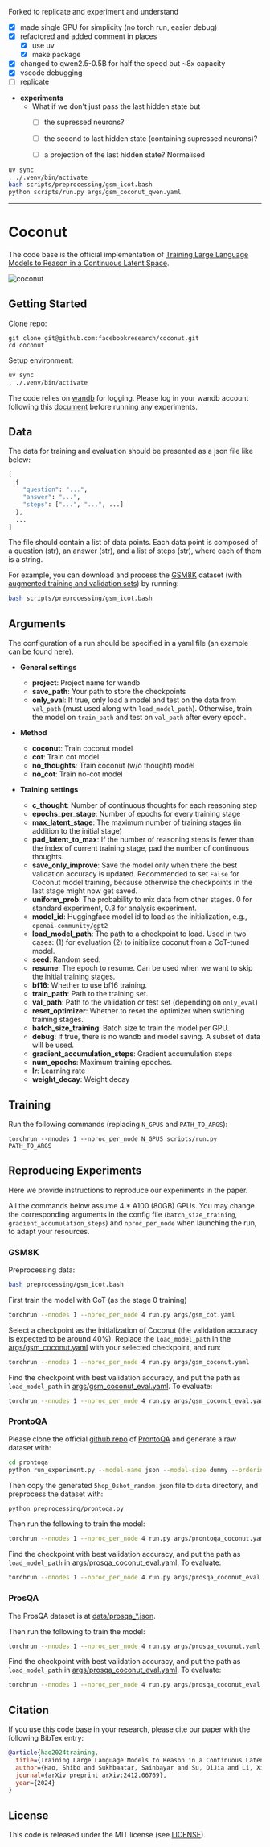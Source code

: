 Forked to replicate and experiment and understand

- [x] made single GPU for simplicity (no torch run, easier debug)
- [x] refactored and added comment in places
  - [x] use uv
  - [x] make package
- [x] changed to qwen2.5-0.5B for half the speed but ~8x capacity
- [x] vscode debugging
- [ ] replicate
- **experiments**
  - What if we don't just pass the last hidden state but
    - [ ] the supressed neurons?
    - [ ] the second to last hidden state (containing supressed neurons)?
    - [ ] a projection of the last hidden state? Normalised


```bash
uv sync
. ./.venv/bin/activate
bash scripts/preprocessing/gsm_icot.bash
python scripts/run.py args/gsm_coconut_qwen.yaml
```
----

# Coconut

The code base is the official implementation of [Training Large Language Models to Reason in a Continuous Latent Space](https://arxiv.org/abs/2412.06769).

![coconut](assets/coconut.png)

## Getting Started
Clone repo:
```
git clone git@github.com:facebookresearch/coconut.git
cd coconut
```

Setup environment:
```bash
uv sync
. ./.venv/bin/activate
```

The code relies on [wandb](https://wandb.ai/site/) for logging. Please log in your wandb account following this [document](https://docs.wandb.ai/ref/cli/wandb-login/) before running any experiments.

## Data

The data for training and evaluation should be presented as a json file like below:

```python
[
  {
    "question": "...",
    "answer": "...",
    "steps": ["...", "...", ...]
  },
  ...
]
```

The file should contain a list of data points. Each data point is composed of a question (str), an answer (str), and a list of steps (str), where each of them is a string.

For example, you can download and process the [GSM8K](https://arxiv.org/abs/2110.14168) dataset (with [augmented training and validation sets](https://github.com/da03/Internalize_CoT_Step_by_Step/tree/e06a32ee5e4cd117171daeb4755d2a97ece62761/data/gsm8k)) by running:

```bash
bash scripts/preprocessing/gsm_icot.bash
```

## Arguments

The configuration of a run should be specified in a yaml file (an example can be found [here](args/gsm_coconut.yaml)).

- **General settings**

  - **project**: Project name for wandb
  - **save_path**: Your path to store the checkpoints
  - **only_eval**: If true, only load a model and test on the data from `val_path` (must used along with `load_model_path`). Otherwise, train the model on `train_path` and test on `val_path` after every epoch.

- **Method**
  - **coconut**: Train coconut model
  - **cot**: Train cot model
  - **no_thoughts**: Train coconut (w/o thought) model
  - **no_cot**: Train no-cot model

- **Training settings**

  - **c_thought**: Number of continuous thoughts for each reasoning step
  - **epochs_per_stage**: Number of epochs for every training stage
  - **max_latent_stage**: The maximum number of training stages (in addition to the initial stage)
  - **pad_latent_to_max**: If the number of reasoning steps is fewer than the index of current training stage, pad the number of continuous thoughts.
  - **save_only_improve**: Save the model only when there the best validation accuracy is updated. Recommended to set `False` for Coconut model training, because otherwise the checkpoints in the last stage might now get saved.
  - **uniform_prob**: The probability to mix data from other stages. 0 for standard experiment, 0.3 for analysis experiment.
  - **model_id**: Huggingface model id to load as the initialization, e.g., `openai-community/gpt2`
  - **load_model_path**: The path to a checkpoint to load. Used in two cases: (1) for evaluation (2) to initialize coconut from a CoT-tuned model.
  - **seed**: Random seed.
  - **resume**: The epoch to resume. Can be used when we want to skip the initial training stages.
  - **bf16**: Whether to use bf16 training.
  - **train_path**: Path to the training set.
  - **val_path**: Path to the validation or test set (depending on `only_eval`)
  - **reset_optimizer**: Whether to reset the optimizer when swtiching training stages.
  - **batch_size_training**: Batch size to train the model per GPU.
  - **debug**: If true, there is no wandb and model saving. A subset of data will be used.
  - **gradient_accumulation_steps**: Gradient accumulation steps
  - **num_epochs**: Maximum training epoches.
  - **lr**: Learning rate
  - **weight_decay**: Weight decay


## Training

Run the following commands (replacing `N_GPUS` and `PATH_TO_ARGS`):

```
torchrun --nnodes 1 --nproc_per_node N_GPUS scripts/run.py PATH_TO_ARGS
```

## Reproducing Experiments

Here we provide instructions to reproduce our experiments in the paper.

All the commands below assume 4 * A100 (80GB) GPUs. You may change the corresponding arguments in the config file (`batch_size_training`, `gradient_accumulation_steps`) and `nproc_per_node` when launching the run, to adapt your resources.


### GSM8K

Preprocessing data:

```bash
bash preprocessing/gsm_icot.bash
```

First train the model with CoT (as the stage 0 training)

```bash
torchrun --nnodes 1 --nproc_per_node 4 run.py args/gsm_cot.yaml
```

Select a checkpoint as the initialization of Coconut (the validation accuracy is expected to be around 40%). Replace the `load_model_path` in the [args/gsm_coconut.yaml](args/gsm_coconut.yaml) with your selected checkpoint, and run:

```bash
torchrun --nnodes 1 --nproc_per_node 4 run.py args/gsm_coconut.yaml
```

Find the checkpoint with best validation accuracy, and put the path as `load_model_path` in [args/gsm_coconut_eval.yaml](args/gsm_coconut_eval.yaml). To evaluate:

```bash
torchrun --nnodes 1 --nproc_per_node 4 run.py args/gsm_coconut_eval.yaml
```

### ProntoQA

Please clone the official [github repo](https://github.com/asaparov/prontoqa/tree/f0145b867b3c106285ec9ea1941a3f6eb7c6162d) of [ProntoQA](https://arxiv.org/pdf/2210.01240) and generate a raw dataset with:

```bash
cd prontoqa
python run_experiment.py --model-name json --model-size dummy --ordering random --num-trials 10000 --few-shot-examples 0 --ontology fictional --min-hops 5 --max-hops 5 --hops-skip 1
```

Then copy the generated `5hop_0shot_random.json` file to `data` directory, and preprocess the dataset with:

```bash
python preprocessing/prontoqa.py
```


Then run the following to train the model:
```bash
torchrun --nnodes 1 --nproc_per_node 4 run.py args/prontoqa_coconut.yaml
```

Find the checkpoint with best validation accuracy, and put the path as `load_model_path` in [args/prosqa_coconut_eval.yaml](args/prosqa_coconut_eval.yaml). To evaluate:

```bash
torchrun --nnodes 1 --nproc_per_node 4 run.py args/prosqa_coconut_eval.yaml
```


### ProsQA

The ProsQA dataset is at [data/prosqa_*.json](data).

Then run the following to train the model:
```bash
torchrun --nnodes 1 --nproc_per_node 4 run.py args/prosqa_coconut.yaml
```

Find the checkpoint with best validation accuracy, and put the path as `load_model_path` in [args/prosqa_coconut_eval.yaml](args/prosqa_coconut_eval.yaml). To evaluate:

```bash
torchrun --nnodes 1 --nproc_per_node 4 run.py args/prosqa_coconut_eval.yaml
```




## Citation
If you use this code base in your research, please cite our paper with the following BibTex entry:
```bibtex
@article{hao2024training,
  title={Training Large Language Models to Reason in a Continuous Latent Space},
  author={Hao, Shibo and Sukhbaatar, Sainbayar and Su, DiJia and Li, Xian and Hu, Zhiting and Weston, Jason and Tian, Yuandong},
  journal={arXiv preprint arXiv:2412.06769},
  year={2024}
}
```

## License
This code is released under the MIT license (see [LICENSE](LICENSE)).
